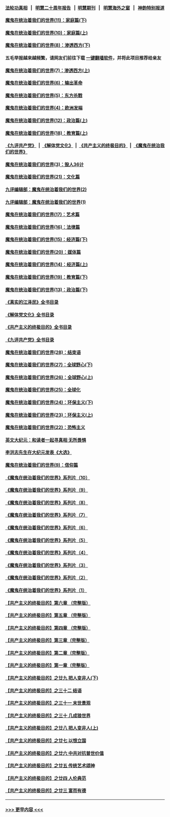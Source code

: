 #### [法轮功真相](https://github.com/gfw-breaker/truth/blob/master/README.md?t=0) &nbsp;&nbsp;|&nbsp;&nbsp; [明慧二十周年报告](https://github.com/gfw-breaker/mh-reports/blob/master/README.md?t=0) &nbsp;&nbsp;|&nbsp;&nbsp;[明慧期刊](https://github.com/gfw-breaker/mh-qikan) &nbsp;&nbsp;|&nbsp;&nbsp; [明慧海外之窗](https://github.com/gfw-breaker/mh-news/blob/master/README.md?t=0) &nbsp;&nbsp;|&nbsp;&nbsp; [神韵特别报道](https://github.com/gfw-breaker/mh-news/blob/master/shenyun.md?t=0)
#### [魔鬼在统治着我们的世界(11)：家庭篇(下)](../pages/nsc422/n10440961.md?t=11231401) 
#### [魔鬼在统治着我们的世界(10)：家庭篇(上)](../pages/nsc422/n10435448.md?t=11231401) 
#### [魔鬼在统治着我们的世界(8)：渗透西方(下)](../pages/nsc422/n10429603.md?t=11231401) 
#### 五毛举报越来越频繁，请网友们前往下载 [一键翻墙软件](https://github.com/gfw-breaker/ssr-accounts)，并将此项目推荐给亲友
#### [魔鬼在统治着我们的世界(7)：渗透西方(上)](../pages/nsc422/n10426013.md?t=11231401) 
#### [魔鬼在统治着我们的世界(6)：输出革命](../pages/nsc422/n10421536.md?t=11231401) 
#### [魔鬼在统治着我们的世界(5)：东方杀戮](../pages/nsc422/n10417707.md?t=11231401) 
#### [魔鬼在统治着我们的世界(4)：欧洲发端](../pages/nsc422/n10414890.md?t=11231401) 
#### [魔鬼在统治着我们的世界(12)：政治篇(上)](../pages/nsc422/n10444576.md?t=11231401) 
#### [魔鬼在统治着我们的世界(18)：教育篇(上)](../pages/nsc422/n10526970.md?t=11231401) 
#### [《九评共产党》](https://github.com/begood0513/9ping.md/blob/master/README.md) &nbsp;|&nbsp; [《解体党文化》](../../../../jtdwh.md/blob/master/README.md)  &nbsp;|&nbsp; [《共产主义的终极目的》](../../../../gczydzjmd.md/blob/master/README.md) &nbsp;|&nbsp; [《魔鬼在统治我们的世界》](../../../../mgztzwmdsj.md/blob/master/README.md) 
#### [魔鬼在统治着我们的世界(3)：毁人36计](../pages/nsc422/n10411583.md?t=11231401) 
#### [魔鬼在统治着我们的世界(21)：文化篇](../pages/nsc422/n10597706.md?t=11231401) 
#### [九评编辑部：魔鬼在统治着我们的世界(2)](../pages/nsc422/n10410036.md?t=11231401) 
#### [九评编辑部：魔鬼在统治着我们的世界(1)](../pages/nsc422/n10406825.md?t=11231401) 
#### [魔鬼在统治着我们的世界(17)：艺术篇](../pages/nsc422/n10499093.md?t=11231401) 
#### [魔鬼在统治着我们的世界(16)：法律篇](../pages/nsc422/n10485969.md?t=11231401) 
#### [魔鬼在统治着我们的世界(15)：经济篇(下)](../pages/nsc422/n10469975.md?t=11231401) 
#### [魔鬼在统治着我们的世界(20)：媒体篇](../pages/nsc422/n10586579.md?t=11231401) 
#### [魔鬼在统治着我们的世界(14)：经济篇(上)](../pages/nsc422/n10457370.md?t=11231401) 
#### [魔鬼在统治着我们的世界(19)：教育篇(下)](../pages/nsc422/n10564808.md?t=11231401) 
#### [魔鬼在统治着我们的世界(13)：政治篇(下)](../pages/nsc422/n10448270.md?t=11231401) 
#### [《真实的江泽民》全书目录](../pages/nsc422/n13721399.md?t=11231401) 
#### [《解体党文化》全书目录](../pages/nsc422/n13721157.md?t=11231401) 
#### [《共产主义的终极目的》全书目录](../pages/nsc422/n13721048.md?t=11231401) 
#### [《九评共产党》全书目录](../pages/nsc422/n13708085.md?t=11231401) 
#### [魔鬼在统治着我们的世界(28)：结束语](../pages/nsc422/n10936246.md?t=11231401) 
#### [魔鬼在统治着我们的世界(27)：全球野心(下)](../pages/nsc422/n10928319.md?t=11231401) 
#### [魔鬼在统治着我们的世界(26)：全球野心(上)](../pages/nsc422/n10900318.md?t=11231401) 
#### [魔鬼在统治着我们的世界(25)：全球化](../pages/nsc422/n10788205.md?t=11231401) 
#### [魔鬼在统治着我们的世界(24)：环保主义(下)](../pages/nsc422/n10695307.md?t=11231401) 
#### [魔鬼在统治着我们的世界(23)：环保主义(上)](../pages/nsc422/n10688613.md?t=11231401) 
#### [魔鬼在统治着我们的世界(22)：恐怖主义](../pages/nsc422/n10614727.md?t=11231401) 
#### [英文大纪元：和读者一起寻真相 无所畏惧](../pages/nsc422/n12542027.md?t=11231401) 
#### [李洪志先生在大纪元发表《大选》](../pages/nsc422/n12534746.md?t=11231401) 
#### [魔鬼在统治着我们的世界(9)：信仰篇](../pages/nsc422/n10432159.md?t=11231401) 
#### [《魔鬼在统治着我们的世界》系列片（10）](../pages/nsc422/n12292670.md?t=11231401) 
#### [《魔鬼在统治着我们的世界》系列片（9）](../pages/nsc422/n12290859.md?t=11231401) 
#### [《魔鬼在统治着我们的世界》系列片（8）](../pages/nsc422/n12287445.md?t=11231401) 
#### [《魔鬼在统治着我们的世界》系列片（7）](../pages/nsc422/n12283425.md?t=11231401) 
#### [《魔鬼在统治着我们的世界》系列片（6）](../pages/nsc422/n12282314.md?t=11231401) 
#### [《魔鬼在统治着我们的世界》系列片（5）](../pages/nsc422/n12281419.md?t=11231401) 
#### [《魔鬼在统治着我们的世界》系列片（4）](../pages/nsc422/n12274024.md?t=11231401) 
#### [《魔鬼在统治着我们的世界》系列片（3）](../pages/nsc422/n12271322.md?t=11231401) 
#### [《魔鬼在统治着我们的世界》系列片（2）](../pages/nsc422/n12269049.md?t=11231401) 
#### [《魔鬼在统治着我们的世界》系列片（1）](../pages/nsc422/n12267575.md?t=11231401) 
#### [【共产主义的终极目的】第六章 （完整版）](../pages/nsc422/n11428913.md?t=11231401) 
#### [【共产主义的终极目的】第五章 （完整版）](../pages/nsc422/n11428912.md?t=11231401) 
#### [【共产主义的终极目的】第四章 （完整版）](../pages/nsc422/n11428907.md?t=11231401) 
#### [【共产主义的终极目的】第三章（完整版）](../pages/nsc422/n11428848.md?t=11231401) 
#### [【共产主义的终极目的】第二章（完整版）](../pages/nsc422/n11428831.md?t=11231401) 
#### [【共产主义的终极目的】第一章（完整版）](../pages/nsc422/n11417651.md?t=11231401) 
#### [【共产主义的终极目的】之廿九 把人变非人(下)](../pages/nsc422/n11344140.md?t=11231401) 
#### [【共产主义的终极目的】之三十二 结语](../pages/nsc422/n11360535.md?t=11231401) 
#### [【共产主义的终极目的】之三十一 末世景观](../pages/nsc422/n11351129.md?t=11231401) 
#### [【共产主义的终极目的】之三十 几成狼世界](../pages/nsc422/n11348280.md?t=11231401) 
#### [【共产主义的终极目的】之廿八 把人变非人(上)](../pages/nsc422/n11340492.md?t=11231401) 
#### [【共产主义的终极目的】之廿七 以恨立国](../pages/nsc422/n11336944.md?t=11231401) 
#### [【共产主义的终极目的】之廿六 中共对抗普世价值](../pages/nsc422/n11324785.md?t=11231401) 
#### [【共产主义的终极目的】之廿五 传统艺术颂神](../pages/nsc422/n11296396.md?t=11231401) 
#### [【共产主义的终极目的】之廿四 人伦典范](../pages/nsc422/n11296397.md?t=11231401) 
#### [【共产主义的终极目的】之廿三 富而有德](../pages/nsc422/n11283598.md?t=11231401) 

----
#### [ >>> 更早内容 <<< ](../indexes/nsc422-earlier.md)
